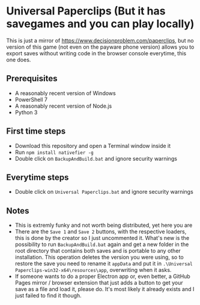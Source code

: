 # Universal Paperclips (But it has savegames and you can play locally)
This is just a mirror of https://www.decisionproblem.com/paperclips, but no version of this game (not even on the payware phone version) allows you to export saves without writing code in the browser console everytime, this one does.

## Prerequisites
- A reasonably recent version of Windows
- PowerShell 7
- A reasonably recent version of Node.js
- Python 3

## First time steps
- Download this repository and open a Terminal window inside it
- Run `npm install nativefier -g`
- Double click on `BackupAndBuild.bat` and ignore security warnings

## Everytime steps
- Double click on `Universal Paperclips.bat` and ignore security warnings

## Notes
- This is extremly funky and not worth being distributed, yet here you are
- There are the `Save 1` and `Save 2` buttons, with the respective loaders, this is done by the creator so I just uncommented it. What's new is the possibility to run `BackupAndBuild.bat` again and get a new folder in the root directory that contains both saves and is portable to any other installation. This operation deletes the version you were using, so to restore the save you need to rename it `appData` and put it in `.\Universal Paperclips-win32-x64\resources\app`, overwriting when it asks.
- If someone wants to do a proper Electron app or, even better, a GitHub Pages mirror / browser extension that just adds a button to get your save as a file and load it, please do. It's most likely it already exists and I just failed to find it though.